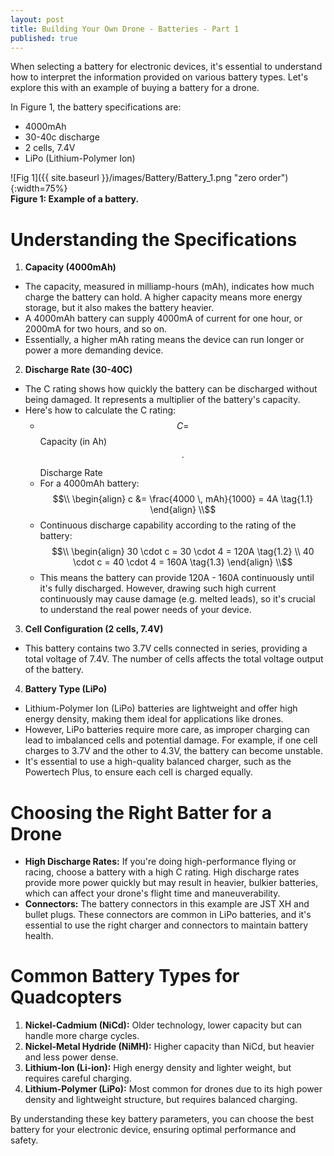 ```yaml
---
layout: post
title: Building Your Own Drone - Batteries - Part 1
published: true
---
```


When selecting a battery for electronic devices, it's essential to understand how to interpret the information provided on various 
battery types. Let's explore this with an example of buying a battery for a drone.

In Figure 1, the battery specifications are:

* 4000mAh
* 30-40c discharge
* 2 cells, 7.4V
* LiPo (Lithium-Polymer Ion)

![Fig 1]({{ site.baseurl }}/images/Battery/Battery_1.png "zero order"){:width=75%}  
**Figure 1: Example of a battery.**

# Understanding the Specifications

1. **Capacity (4000mAh)**
* The capacity, measured in milliamp-hours (mAh), indicates how much charge the battery can hold.
A higher capacity means more energy storage, but it also makes the battery heavier.
* A 4000mAh battery can supply 4000mA of current for one hour, or 2000mA for two hours, and so on.
* Essentially, a higher mAh rating means the device can run longer or power a more demanding device.

2. **Discharge Rate (30-40C)**
* The C rating shows how quickly the battery can be discharged without being damaged.
It represents a multiplier of the battery's capacity.
* Here's how to calculate the C rating:
  * $$C = $$ Capacity (in Ah) $$\cdot$$ Discharge Rate
  * For a 4000mAh battery: 
    $$\\
    \begin{align}
    c &= \frac{4000 \, mAh}{1000} = 4A \tag{1.1}
    \end{align}
    \\$$
  * Continuous discharge capability according to the rating of the battery:
    $$\\
    \begin{align}
    30 \cdot c = 30 \cdot 4 = 120A   \tag{1.2} \\
    40 \cdot c = 40 \cdot 4 = 160A   \tag{1.3}
    \end{align}
    \\$$
  * This means the battery can provide 120A - 160A continuously until it's fully discharged.
However, drawing such high current continuously may cause damage (e.g. melted leads), so it's crucial to understand the real power needs of your device.

3. **Cell Configuration (2 cells, 7.4V)**
  * This battery contains two 3.7V cells connected in series, providing a total voltage of 7.4V.
The number of cells affects the total voltage output of the battery.

4. **Battery Type (LiPo)**
  * Lithium-Polymer Ion (LiPo) batteries are lightweight and offer high energy density, making them ideal for applications like drones.
  * However, LiPo batteries require more care, as improper charging can lead to imbalanced cells and potential damage.
For example, if one cell charges to 3.7V and the other to 4.3V, the battery can become unstable.
  * It's essential to use a high-quality balanced charger, such as the Powertech Plus, to ensure each cell is charged equally.

# Choosing the Right Batter for a Drone

* **High Discharge Rates:** If you're doing high-performance flying or racing, choose a battery with a high C rating.
High discharge rates provide more power quickly but may result in heavier, bulkier batteries, which can affect your drone's flight time and maneuverability.
* **Connectors:** The battery connectors in this example are JST XH and bullet plugs. These connectors are common in LiPo batteries, and it's essential
to use the right charger and connectors to maintain battery health.

# Common Battery Types for Quadcopters

1. **Nickel-Cadmium (NiCd):** Older technology, lower capacity but can handle more charge cycles.
2. **Nickel-Metal Hydride (NiMH):** Higher capacity than NiCd, but heavier and less power dense.
3. **Lithium-Ion (Li-ion):** High energy density and lighter weight, but requires careful charging.
4. **Lithium-Polymer (LiPo):** Most common for drones due to its high power density and lightweight structure, but requires balanced charging.

By understanding these key battery parameters, you can choose the best battery for your electronic device, ensuring optimal performance and safety.



